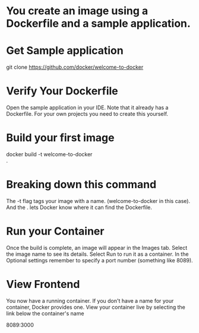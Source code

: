 # You create an image using a Dockerfile and a sample application.  

# Get Sample application
git clone https://github.com/docker/welcome-to-docker  

# Verify Your Dockerfile
Open the sample application in your IDE. Note that it already has a Dockerfile. For your own projects you need to create this yourself.  

# Build your first image
docker build -t welcome-to-docker   
.
# Breaking down this command
The -t flag tags your image with a name. (welcome-to-docker in this case). And the . lets Docker know where it can find the Dockerfile.  

# Run your Container
Once the build is complete, an image will appear in the Images tab. Select the image name to see its details. Select Run to run it as a container. In the Optional settings remember to specify a port number (something like 8089).  

# View Frontend
You now have a running container. If you don't have a name for your container, Docker provides one. View your container live by selecting the link below the container's name  

8089:3000
